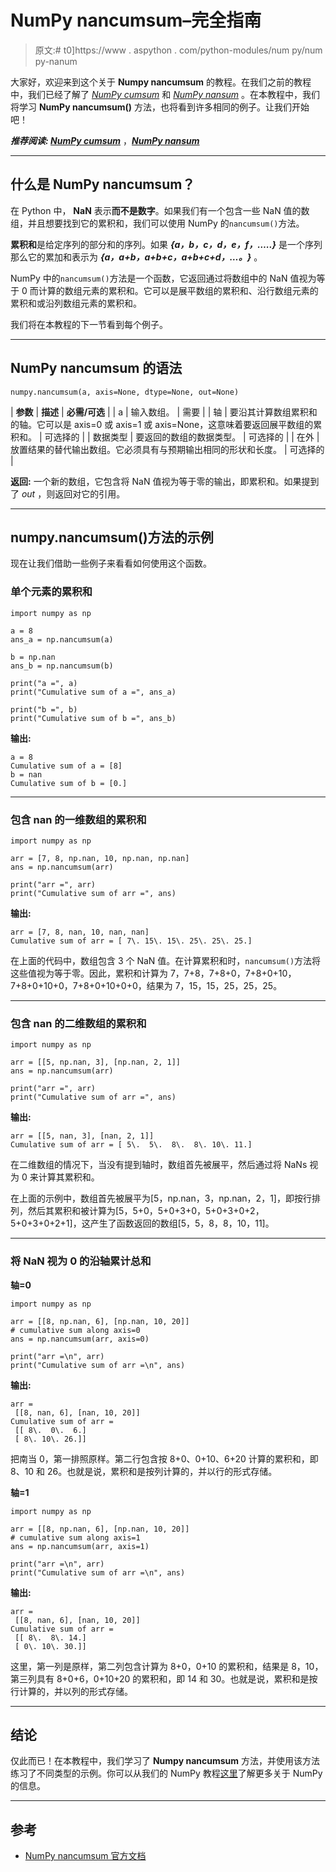 # NumPy nancumsum–完全指南

> 原文:# t0]https://www . aspython . com/python-modules/num py/num py-nanum

大家好，欢迎来到这个关于 **Numpy nancumsum** 的教程。在我们之前的教程中，我们已经了解了 *[NumPy cumsum](https://www.askpython.com/python-modules/numpy/numpy-cumsum)* 和 *[NumPy nansum](https://www.askpython.com/python-modules/numpy/numpy-nansum)* 。在本教程中，我们将学习 **NumPy nancumsum()** 方法，也将看到许多相同的例子。让我们开始吧！

***推荐阅读: [NumPy cumsum](https://www.askpython.com/python-modules/numpy/numpy-cumsum)*** ，***[NumPy nansum](https://www.askpython.com/python-modules/numpy/numpy-nansum)***

* * *

## 什么是 NumPy nancumsum？

在 Python 中， **NaN** 表示**而不是数字**。如果我们有一个包含一些 NaN 值的数组，并且想要找到它的累积和，我们可以使用 NumPy 的`nancumsum()`方法。

**累积和**是给定序列的部分和的序列。如果 ***{a，b，c，d，e，f，…..}*** 是一个序列那么它的累加和表示为 ***{a，a+b，a+b+c，a+b+c+d，…。}*** 。

NumPy 中的`nancumsum()`方法是一个函数，它返回通过将数组中的 NaN 值视为等于 0 而计算的数组元素的累积和。它可以是展平数组的累积和、沿行数组元素的累积和或沿列数组元素的累积和。

我们将在本教程的下一节看到每个例子。

* * *

## NumPy nancumsum 的语法

```
numpy.nancumsum(a, axis=None, dtype=None, out=None)

```

| **参数** | **描述** | **必需/可选** |
| a | 输入数组。 | 需要 |
| 轴 | 要沿其计算数组累积和的轴。它可以是 axis=0 或 axis=1 或 axis=None，这意味着要返回展平数组的累积和。 | 可选择的 |
| 数据类型 | 要返回的数组的数据类型。 | 可选择的 |
| 在外 | 放置结果的替代输出数组。它必须具有与预期输出相同的形状和长度。 | 可选择的 |

**返回:**
一个新的数组，它包含将 NaN 值视为等于零的输出，即累积和。如果提到了 *out* ，则返回对它的引用。

* * *

## numpy.nancumsum()方法的示例

现在让我们借助一些例子来看看如何使用这个函数。

### 单个元素的累积和

```
import numpy as np

a = 8
ans_a = np.nancumsum(a)

b = np.nan
ans_b = np.nancumsum(b)

print("a =", a)
print("Cumulative sum of a =", ans_a)

print("b =", b)
print("Cumulative sum of b =", ans_b)

```

**输出:**

```
a = 8
Cumulative sum of a = [8]
b = nan
Cumulative sum of b = [0.]

```

* * *

### 包含 nan 的一维数组的累积和

```
import numpy as np

arr = [7, 8, np.nan, 10, np.nan, np.nan]
ans = np.nancumsum(arr)

print("arr =", arr)
print("Cumulative sum of arr =", ans)

```

**输出:**

```
arr = [7, 8, nan, 10, nan, nan]
Cumulative sum of arr = [ 7\. 15\. 15\. 25\. 25\. 25.]

```

在上面的代码中，数组包含 3 个 NaN 值。在计算累积和时，`nancumsum()`方法将这些值视为等于零。因此，累积和计算为 7，7+8，7+8+0，7+8+0+10，7+8+0+10+0，7+8+0+10+0+0，结果为 7，15，15，25，25，25。

* * *

### 包含 nan 的二维数组的累积和

```
import numpy as np

arr = [[5, np.nan, 3], [np.nan, 2, 1]]
ans = np.nancumsum(arr)

print("arr =", arr)
print("Cumulative sum of arr =", ans)

```

**输出:**

```
arr = [[5, nan, 3], [nan, 2, 1]]
Cumulative sum of arr = [ 5\.  5\.  8\.  8\. 10\. 11.]

```

在二维数组的情况下，当没有提到轴时，数组首先被展平，然后通过将 NaNs 视为 0 来计算其累积和。

在上面的示例中，数组首先被展平为[5，np.nan，3，np.nan，2，1]，即按行排列，然后其累积和被计算为[5，5+0，5+0+3+0，5+0+3+0+2，5+0+3+0+2+1]，这产生了函数返回的数组[5，5，8，8，10，11]。

* * *

### 将 NaN 视为 0 的沿轴累计总和

**轴=0**

```
import numpy as np

arr = [[8, np.nan, 6], [np.nan, 10, 20]]
# cumulative sum along axis=0
ans = np.nancumsum(arr, axis=0)

print("arr =\n", arr)
print("Cumulative sum of arr =\n", ans)

```

**输出:**

```
arr =
 [[8, nan, 6], [nan, 10, 20]]
Cumulative sum of arr =
 [[ 8\.  0\.  6.]
 [ 8\. 10\. 26.]]

```

把南当 0，第一排照原样。第二行包含按 8+0、0+10、6+20 计算的累积和，即 8、10 和 26。也就是说，累积和是按列计算的，并以行的形式存储。

**轴=1**

```
import numpy as np

arr = [[8, np.nan, 6], [np.nan, 10, 20]]
# cumulative sum along axis=1
ans = np.nancumsum(arr, axis=1)

print("arr =\n", arr)
print("Cumulative sum of arr =\n", ans)

```

**输出:**

```
arr =
 [[8, nan, 6], [nan, 10, 20]]
Cumulative sum of arr =
 [[ 8\.  8\. 14.]
 [ 0\. 10\. 30.]]

```

这里，第一列是原样，第二列包含计算为 8+0，0+10 的累积和，结果是 8，10，第三列具有 8+0+6，0+10+20 的累积和，即 14 和 30。也就是说，累积和是按行计算的，并以列的形式存储。

* * *

## 结论

仅此而已！在本教程中，我们学习了 **Numpy nancumsum** 方法，并使用该方法练习了不同类型的示例。你可以从我们的 NumPy 教程[这里](https://www.askpython.com/python-modules/numpy)了解更多关于 NumPy 的信息。

* * *

## 参考

*   [NumPy nancumsum 官方文档](https://numpy.org/doc/stable/reference/generated/numpy.nancumsum.html)